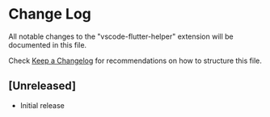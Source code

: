 # Change Log

All notable changes to the "vscode-flutter-helper" extension will be documented in this file.

Check [Keep a Changelog](http://keepachangelog.com/) for recommendations on how to structure this file.

## [Unreleased]

- Initial release
